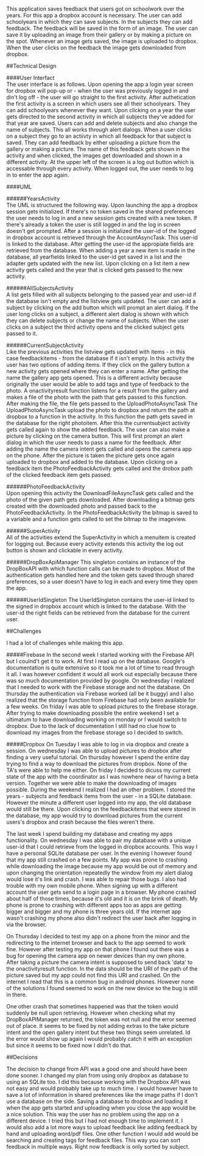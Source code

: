 This application saves feedback that users got on schoolwork over the years. For this app a dropbox account is necessary. The user can add schoolyears in which they can save subjects. In the subjects they can add feedback. The feedback will be saved in the form of an image. The user can save it by uploading an image from their gallery or by making a picture on the spot. Whenever an image gets saved, the image is uploaded to dropbox. When the user clicks on the feedback the image gets downloaded from dropbox.

##Technical Design

####User Interfact  
The user interface is as follows. Upon opening the app a login year screen for dropbox will pop-up or - when the user was previously logged in and din't log off - the user will go straight to the first activity. After authetication the first activity is a screen in which users see all their schoolyears. They can add schoolyears whenever they want. Upon clicking on a year the user gets directed to the second activity in which all subjects they've added for that year are saved. Users can add and delete subjects and also change the name of subjects. This all works through alert dialogs. When a user clicks on a subject they go to an actiivty in which all feedback for that subject is saved. They can add feedback by either uploading a picture from the gallery or making a picture. The name of this feedback gets shown in the activity and when clicked, the images get downloaded and shown in a different activity. At the upper left of the screen is a log out button which is accessable through every activity. When logged out, the user needs to log in to enter the app again. 

####UML  

######YearsActivity  
The UML is structured the following way. Upon launching the app a dropbox session gets initialized. If there's no token saved in the shared preferences the user needs to log in and a new session gets created with a new token. If there's already a token the user is still logged in and the log in screen doesn't get prompted. After a session is initialized the user-id of the logged in dropbox account is retrieved through the AccountAsyncTask. This user-id is linked to the database. After getting the user-id the appropiate fields are retrieved from the database. When adding a year a new item is made in the database, all yearfields linked to the user-id get saved in a list and the adapter gets updated with the new list. Upon clicking on a list item a new activity gets called and the year that is clicked gets passed to the new activity. 

######AllSubjectsActivity  
A list gets filled with all subjects belonging to the passed year and user-id if the database isn't empty and the listview gets updated. The user can add a subject by clicking on the add button which will prompt an alert dialog. If the user long clicks on a subject, a different alert dialog is shown with which they can delete subjects or change the name of subjects. When the user clicks on a subject the third activity opens and the clicked subject gets passed to it.

######CurrentSubjectActivity  
Like the previous activities the listview gets updated with items - in this case feedbackitems - from the database if it isn't empty. In this activity the user has two options of adding items. If they click on the gallery button a new activity gets opened where they can enter a name. After getting the name the gallery app gets opened. This is a different activity because originally the user would be able to add tags and type of feedback to the photo. A onactivityresult function listens for a result from the gallery and makes a file of the photo with the path that gets passed to this function. After making the file, the file gets passed to the UploadPhotoAsyncTask The UploadPhotoAsyncTask upload the photo to dropbox and return the path at dropbox to a function in the activity. In this function the path gets saved in the database for the right photoitem. After this the currentsubject activity gets called again to show the added feedback.
The user can also make a picture by clicking on the camera button. This will first prompt an alert dialog in which the user needs to pass a name for the feedback. After adding the name the camera intent gets called and opens the camera app on the phone. After the picture is taken the picture gets once again uploaded to dropbox and added to the database. Upon clicking on a feedback item the PhotoFeedbackActivity gets called and the drobox path of the clicked feedback item gets passed.

######PhotoFeedbackActivity  
Upon opening this activity the DownloadFileAsyncTask gets called and the photo of the given path gets downloaded. After downloading a bitmap gets created with the downloaded photo and passed back to the PhotoFeedbackActivity. In the PhotoFeedbackActivity the bitmap is saved to a variable and a function gets called to set the bitmap to the imageview. 

######SuperActivity  
All of the activities extend the SuperActivity in which a menuitem is created for logging out. Because every activity extends this activity the log out button is shown and clickable in every activity.

######DropBoxApiManager
This singleton contains an instance of the DropBoxAPI with which function calls can be made to dropbox. Most of the authentication gets handled here and the token gets saved through shared preferences, so a user doesn't have to log in each and every time they open the app.

######UserIdSingleton
The UserIdSingleton contains the user-id linked to the signed in dropbox account which is linked to the database. With the user-id the right fields can be retrieved from the database for the current user.

##Challenges

I had a lot of challenges while making this app. 

#####Firebase
In the second week I started working with the Firebase API but I coulnd't get it to work. At first I read up on the database. Google's documentation is quite extensive so it took me a lot of time to read through it all. I was however confident it would all work out especially because there was so much documentation provided by google. On wednesday I realized that I needed to work with the Firebase storage and not the database. On thursday the authentication via Firebase worked (all be it buggy) and I also realized that the storage function from Firebase had only been available for a few weeks. On friday I was able to upload pictures to the firebase storage. After trying to make downloading possible the entire weekend I set a ultimatum to have downloading working on monday or I would switch to dropbox. Due to the lack of documentation I still had no clue how to download my images from the firebase storage so I decided to switch.

#####Dropbox
On Tuesday I was able to log in via dropbox and create a session. On wednesday I was able to upload pictures to dropbox after finding a very useful tutorial. On thursday however I spend the entire day trying to find a way to download the pictures from dropbox. None of the TA's were able to help me either. On friday I decided to dicuss my current state of the app with the coordinator as I was nowhere near of having a beta version. Together we were able to make the downloading of images possible. During the weekend I realized I had an other problem. I stored the years - subjects and feedback items from the user - in a SQLite database. However the minute a different user logged into my app, the old database would still be there. Upon clicking on the feedbackitems that were stored in the database, my app would try to download pictures from the current users's dropbox and crash because the files weren't there. 

The last week I spend building my database and creating my apps functionality. On wednesday I was able to pair my database with a unique user-id that I could retrieve from the logged in dropbox accounts. This way I have a personal SQLite database per user. In the evening I however found that my app still crashed on a few points. My app was prone to crashing while downloading the image because my app would be out of memory and upon changing the orientation repeatedly the window from my alert dialog would lose it's link and crash. I was able to repair those bugs. I also had trouble with my own mobile phone. When signing up with a different account the user gets send to a login page in a browser. My phone crashed about half of those times, because it's old and it is on the brink of death. My phone is prone to crashing with different apps too as apps are getting bigger and bigger and my phone is three years old. If the internet app wasn't crashing my phone also didn't redirect the user back after logging in via the browser. 

On Thursday I decided to test my app on a phone from the minor and the redirecting to the internet browser and back to the app seemed to work fine. However after testing my app on that phone I found out there was a bug for opening the camera app on newer devices than my own phone. After taking a picture the camera intent is supposed to send back 'data' to the onactivityresult function. In the data should be the URI of the path of the picture saved but my app could not find this URI and crashed. On the internet I read that this is a common bug in android phones. However none of the solutions I found seemed to work on the new device so the bug is still in there. 

One other crash that sometimes happened was that the token would suddenly be null upon retrieving. However when checking what my DropBoxAPIManager returned, the token was not null and the error seemed out of place. It seems to be fixed by not adding extras to the take picture intent and the open gallery intent but these two things seem unrelated. Id the error would show up again I would probably catch it with an exception but since it seems to be fixed now I didn't do that.

##Decisions

The decision to change from API was a good one and should have been done sooner. I changed my plan from using only dropbox as database to using an SQLite too. I did this because working with the Dropbox API was not easy and would probably take up to much time. I would however have to save a lot of information in shared preferences like the image paths if I don't use a database on the side. Saving a database to dropbox and loading it when the app gets started and uploading when you close the app would be a nice solution. This way the user has no problem using the app on a different device. I tried this but I had not enough time to implement it. I would also add a lot more ways to upload feedback like adding feedback by hand and uploading word/pdf files. One other function I would add would be searching and creating tags for feedback files. This way you can sort feedback in multiple ways. Right now feedback is only sorted by subject. 





